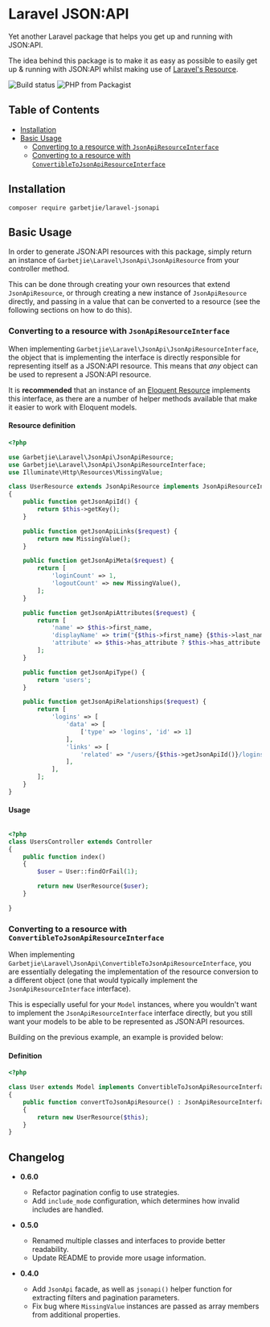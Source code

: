 Laravel JSON:API
================

Yet another Laravel package that helps you get up and running with JSON:API.

The idea behind this package is to make it as easy as possible to easily get up & running with JSON:API whilst making use
of [Laravel's Resource](https://laravel.com/docs/7.x/eloquent-resources).

![Build status](https://api.travis-ci.org/garbetjie/laravel-jsonapi.svg?branch=master) ![PHP from Packagist](https://img.shields.io/packagist/php-v/garbetjie/laravel-jsonapi)

## Table of Contents

* [Installation](#installation)
* [Basic Usage](#basic-usage)
    * [Converting to a resource with `JsonApiResourceInterface`](#converting-to-a-resource-with-jsonapiresourceinterface)
    * [Converting to a resource with `ConvertibleToJsonApiResourceInterface`](#converting-to-a-resource-with-convertibletojsonapiresourceinterface)

## Installation

    composer require garbetjie/laravel-jsonapi

## Basic Usage

In order to generate JSON:API resources with this package, simply return an instance of `Garbetjie\Laravel\JsonApi\JsonApiResource`
from your controller method.

This can be done through creating your own resources that extend `JsonApiResource`, or through creating a new instance
of `JsonApiResource` directly, and passing in a value that can be converted to a resource (see the following sections
on how to do this). 

### Converting to a resource with `JsonApiResourceInterface`

When implementing `Garbetjie\Laravel\JsonApi\JsonApiResourceInterface`, the object that is implementing the interface is
directly responsible for representing itself as a JSON:API resource. This means that _any_ object can be used to represent
a JSON:API resource.

It is __recommended__ that an instance of an [Eloquent Resource](https://laravel.com/docs/7.x/eloquent-resources)
implements this interface, as there are a number of helper methods available that make it easier to work with Eloquent
models.

#### Resource definition

```php
<?php

use Garbetjie\Laravel\JsonApi\JsonApiResource;
use Garbetjie\Laravel\JsonApi\JsonApiResourceInterface;
use Illuminate\Http\Resources\MissingValue;

class UserResource extends JsonApiResource implements JsonApiResourceInterface
{
    public function getJsonApiId() {
        return $this->getKey();
    }

    public function getJsonApiLinks($request) {
        return new MissingValue();
    }

    public function getJsonApiMeta($request) {
        return [
            'loginCount' => 1,
            'logoutCount' => new MissingValue(),
        ];
    }

    public function getJsonApiAttributes($request) {
        return [
            'name' => $this->first_name,
            'displayName' => trim("{$this->first_name} {$this->last_name}"),
            'attribute' => $this->has_attribute ? $this->has_attribute : new MissingValue(),
        ];
    }

    public function getJsonApiType() {
        return 'users';
    }

    public function getJsonApiRelationships($request) {
        return [
            'logins' => [
                'data' => [
                    ['type' => 'logins', 'id' => 1]
                ],
                'links' => [
                    'related' => "/users/{$this->getJsonApiId()}/logins"
                ], 
            ],
        ];
    }
}
```

#### Usage

```php

<?php
class UsersController extends Controller
{
    public function index()
    {
        $user = User::findOrFail(1);

        return new UserResource($user);
    }

}
```

### Converting to a resource with `ConvertibleToJsonApiResourceInterface`

When implementing `Garbetjie\Laravel\JsonApi\ConvertibleToJsonApiResourceInterface`, you are essentially delegating the
implementation of the resource conversion to a different object (one that would typically implement the 
`JsonApiResourceInterface` interface).

This is especially useful for your `Model` instances, where you wouldn't want to implement the `JsonApiResourceInterface`
interface directly, but you still want your models to be able to be represented as JSON:API resources.

Building on the previous example, an example is provided below:

#### Definition

```php
<?php

class User extends Model implements ConvertibleToJsonApiResourceInterface
{
    public function convertToJsonApiResource() : JsonApiResourceInterface
    {
        return new UserResource($this);
    }
}
```

## Changelog

* **0.6.0**
    * Refactor pagination config to use strategies.
    * Add `include_mode` configuration, which determines how invalid includes are handled.

* **0.5.0**
    * Renamed multiple classes and interfaces to provide better readability.
    * Update README to provide more usage information.
    
* **0.4.0**
    * Add `JsonApi` facade, as well as `jsonapi()` helper function for extracting filters and pagination parameters.
    * Fix bug where `MissingValue` instances are passed as array members from additional properties.
